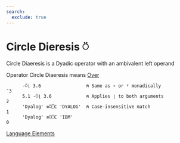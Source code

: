 ```yaml
---
search:
  exclude: true
---
```

<h1 class="heading"><span class="name">Circle Dieresis</span> <span class="command">⍥</span></h1>

Circle Diaeresis is a Dyadic operator with an ambivalent left operand

Operator Circle Diaeresis means
[Over](../primitive-operators/over.md)
```apl
      -⍥⌊ 3.6                 ⍝ Same as ∘ or ⍤ monadically
¯3
      5.1 -⍥⌊ 3.6             ⍝ Applies ⌊ to both arguments
2
      'Dyalog' ≡⍥⎕C 'DYALOG'  ⍝ Case-insensitive match
1
      'Dyalog' ≡⍥⎕C 'IBM'
0
```
[Language Elements](./language-elements.md)


